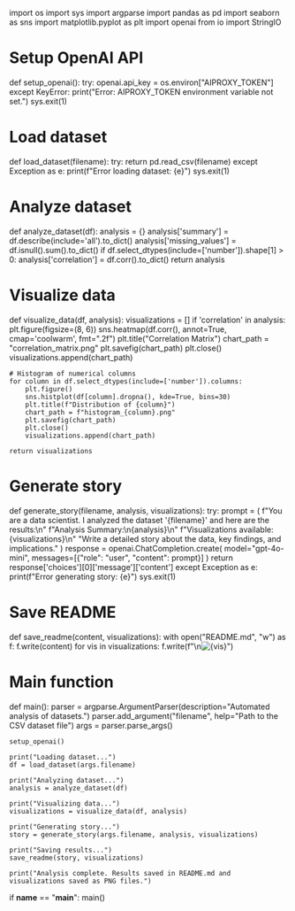 import os
import sys
import argparse
import pandas as pd
import seaborn as sns
import matplotlib.pyplot as plt
import openai
from io import StringIO

# Setup OpenAI API
def setup_openai():
    try:
        openai.api_key = os.environ["AIPROXY_TOKEN"]
    except KeyError:
        print("Error: AIPROXY_TOKEN environment variable not set.")
        sys.exit(1)

# Load dataset
def load_dataset(filename):
    try:
        return pd.read_csv(filename)
    except Exception as e:
        print(f"Error loading dataset: {e}")
        sys.exit(1)

# Analyze dataset
def analyze_dataset(df):
    analysis = {}
    analysis['summary'] = df.describe(include='all').to_dict()
    analysis['missing_values'] = df.isnull().sum().to_dict()
    if df.select_dtypes(include=['number']).shape[1] > 0:
        analysis['correlation'] = df.corr().to_dict()
    return analysis

# Visualize data
def visualize_data(df, analysis):
    visualizations = []
    if 'correlation' in analysis:
        plt.figure(figsize=(8, 6))
        sns.heatmap(df.corr(), annot=True, cmap='coolwarm', fmt=".2f")
        plt.title("Correlation Matrix")
        chart_path = "correlation_matrix.png"
        plt.savefig(chart_path)
        plt.close()
        visualizations.append(chart_path)
    
    # Histogram of numerical columns
    for column in df.select_dtypes(include=['number']).columns:
        plt.figure()
        sns.histplot(df[column].dropna(), kde=True, bins=30)
        plt.title(f"Distribution of {column}")
        chart_path = f"histogram_{column}.png"
        plt.savefig(chart_path)
        plt.close()
        visualizations.append(chart_path)

    return visualizations

# Generate story
def generate_story(filename, analysis, visualizations):
    try:
        prompt = (
            f"You are a data scientist. I analyzed the dataset '{filename}' and here are the results:\n"
            f"Analysis Summary:\n{analysis}\n"
            f"Visualizations available: {visualizations}\n"
            "Write a detailed story about the data, key findings, and implications."
        )
        response = openai.ChatCompletion.create(
            model="gpt-4o-mini",
            messages=[{"role": "user", "content": prompt}]
        )
        return response['choices'][0]['message']['content']
    except Exception as e:
        print(f"Error generating story: {e}")
        sys.exit(1)

# Save README
def save_readme(content, visualizations):
    with open("README.md", "w") as f:
        f.write(content)
        for vis in visualizations:
            f.write(f"\n![{vis}]({vis})")

# Main function
def main():
    parser = argparse.ArgumentParser(description="Automated analysis of datasets.")
    parser.add_argument("filename", help="Path to the CSV dataset file")
    args = parser.parse_args()

    setup_openai()
    
    print("Loading dataset...")
    df = load_dataset(args.filename)

    print("Analyzing dataset...")
    analysis = analyze_dataset(df)

    print("Visualizing data...")
    visualizations = visualize_data(df, analysis)

    print("Generating story...")
    story = generate_story(args.filename, analysis, visualizations)

    print("Saving results...")
    save_readme(story, visualizations)

    print("Analysis complete. Results saved in README.md and visualizations saved as PNG files.")

if __name__ == "__main__":
    main()


